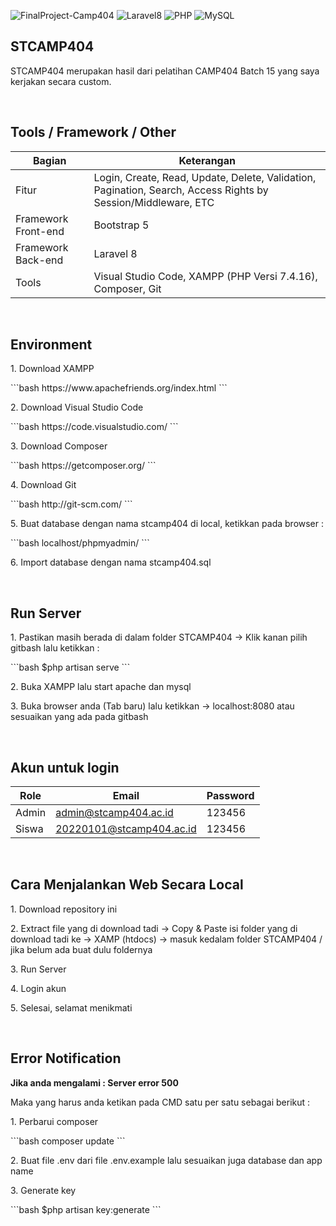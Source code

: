 ![FinalProject-Camp404](https://img.shields.io/badge/FinalProject-Camp404-blue?logo=github&color=%23F7DF1E)
![Laravel8](https://img.shields.io/badge/-Laravel8-white?style=flat&logo=laravel)
![PHP](https://img.shields.io/badge/-PHP-grey.svg?&logo=PHP&logoColor=white)
![MySQL](https://img.shields.io/badge/-MySQL-blue.svg?style=flat&logo=mysql&logoColor=white)

## STCAMP404
<p>STCAMP404 merupakan hasil dari pelatihan CAMP404 Batch 15 yang saya kerjakan secara custom.</p>

<br>

## Tools / Framework / Other
| Bagian | Keterangan |
| --- | --- |
| Fitur | Login, Create, Read, Update, Delete, Validation, Pagination, Search, Access Rights by Session/Middleware, ETC |
| Framework Front-end | Bootstrap 5 |
| Framework Back-end | Laravel 8 |
| Tools | Visual Studio Code, XAMPP (PHP Versi 7.4.16), Composer, Git |

<br>

## Environment
<p>1. Download XAMPP</p>
```bash
https://www.apachefriends.org/index.html
```
<p>2. Download Visual Studio Code</p>
```bash
https://code.visualstudio.com/
```
<p>3. Download Composer</p>
```bash
https://getcomposer.org/
```
<p>4. Download Git</p>
```bash
http://git-scm.com/
```
<p>5. Buat database dengan nama stcamp404 di local, ketikkan pada browser :</p>
```bash
localhost/phpmyadmin/
```
<p>6. Import database dengan nama stcamp404.sql</p>

<br>

## Run Server
<p>1. Pastikan masih berada di dalam folder STCAMP404 -> Klik kanan pilih gitbash lalu ketikkan :</p>
```bash
$php artisan serve
```
<p>2. Buka XAMPP lalu start apache dan mysql</p>
<p>3. Buka browser anda (Tab baru) lalu ketikkan -> localhost:8080 atau sesuaikan yang ada pada gitbash</p>

<br>

## Akun untuk login
| Role | Email | Password |
| --- | --- | --- |
| Admin | admin@stcamp404.ac.id | 123456 |
| Siswa | 20220101@stcamp404.ac.id | 123456 |

<br>

## Cara Menjalankan Web Secara Local
<p>1. Download repository ini</p>
<p>2. Extract file yang di download tadi -> Copy & Paste isi folder yang di download tadi ke -> XAMP (htdocs) -> masuk kedalam folder STCAMP404 / jika belum ada buat dulu foldernya</p>
<p>3. Run Server</p>
<p>4. Login akun</p>
<p>5. Selesai, selamat menikmati</p>

<br>

## Error Notification
<strong>Jika anda mengalami : Server error 500</strong>

<p>Maka yang harus anda ketikan pada CMD satu per satu sebagai berikut :</p>
<p>1. Perbarui composer</p>
```bash
composer update
```
<p>2. Buat file .env dari file .env.example lalu sesuaikan juga database dan app name</p>
<p>3. Generate key</p>
```bash
$php artisan key:generate
```

